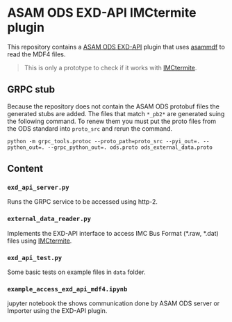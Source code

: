 # ASAM ODS EXD-API IMCtermite plugin

This repository contains a [ASAM ODS EXD-API](https://www.asam.net/standards/detail/ods/) plugin that uses [asammdf](https://pypi.org/project/asammdf/) to read the MDF4 files.

> This is only a prototype to check if it works with [IMCtermite](https://github.com/RecordEvolution/IMCtermite/).


## GRPC stub

Because the repository does not contain the ASAM ODS protobuf files the generated stubs are added.
The files that match `*_pb2*` are generated suing the following command. To renew them you must put the 
proto files from the ODS standard into `proto_src` and rerun the command.

```
python -m grpc_tools.protoc --proto_path=proto_src --pyi_out=. --python_out=. --grpc_python_out=. ods.proto ods_external_data.proto
```

## Content

### `exd_api_server.py`

Runs the GRPC service to be accessed using http-2.

### `external_data_reader.py`

Implements the EXD-API interface to access IMC Bus Format (*.raw, *.dat) files using [IMCtermite](https://github.com/RecordEvolution/IMCtermite/).

### `exd_api_test.py`

Some basic tests on example files in `data` folder.

### `example_access_exd_api_mdf4.ipynb`

jupyter notebook the shows communication done by ASAM ODS server or Importer using the EXD-API plugin.